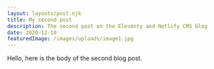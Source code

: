 ```yaml
---
layout: layouts/post.njk
title: My second post
description: The second post on the Eleventy and Netlify CMS blog
date: 2020-12-10
featuredImage: /images/uploads/image1.jpg
---
```


Hello, here is the body of the second blog post.
